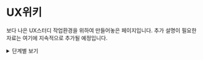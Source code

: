 # UX위키

보다 나은 UX스터디 작업환경을 위하여 만들어놓은 페이지입니다. 추가 설명이 필요한 자료는 여기에 지속적으로 추가될 예정입니다.

<details>
    <summary style="margin-bottom:auto">
        단계별 보기
    </summary>
    <details>
        <summary>
            기획 단계
        </summary>
    </details>
    <details>
        <summary>
            발견 단계
        </summary>
    </details>
</details>
